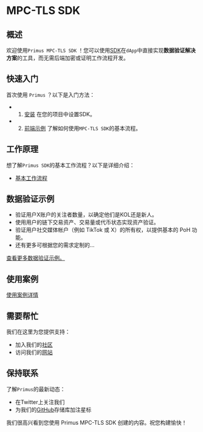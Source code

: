 # MPC-TLS SDK


## 概述

欢迎使用`Primus MPC-TLS SDK` ！您可以使用[SDK](https://github.com/primus-labs/mpctls-js-sdk?tab=readme-ov-file)在`dApp`中直接实现**数据验证解决方案**的工具，而无需后端加密或证明工作流程开发。

## 快速入门
首次使用 `Primus` ？以下是入门方法：

- 1. [安装](../install/install.md) 在您的项目中设置SDK。
- 2. [前端示例](../quickstart/quickstart.md) 了解如何使用`MPC-TLS SDK`的基本流程。

## 工作原理
想了解`Primus SDK`的基本工作流程？以下是详细介绍：

- [基本工作流程](./work-flow/work-flow.md)

## 数据验证示例

- 验证用户X账户的关注者数量，以确定他们是KOL还是新人。
- 使用用户的链下交易资产、交易量或代币状态实现资产验证。
- 验证用户社交媒体帐户（例如 TikTok 或 X）的所有权，以提供基本的 PoH 功能。
- 还有更多可根据您的需求定制的...

[查看更多数据验证示例。](../examples/example.md)


## 使用案例

[使用案例详情](../usecase/usecase.md)

## 需要帮忙
我们在这里为您提供支持：

- 加入我们的[社区](https://discord.gg/AYGSqCkZTz)
- 访问我们的[网站](https://primuslabs.xyz/) 


## 保持联系
了解`Primus`的最新动态：

- 在Twitter上关注我们
- 为我们的[GitHub](https://github.com/primus-labs/mpctls-js-sdk?tab=readme-ov-file)存储库加注星标 

我们很高兴看到您使用 Primus MPC-TLS SDK 创建的内容。祝您构建愉快！





